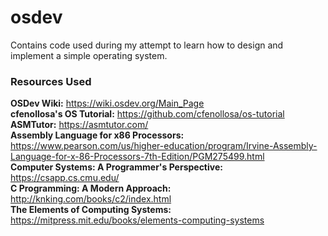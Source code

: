 # osdev
Contains code used during my attempt to learn how to design and implement a simple operating system.

### Resources Used ###
**OSDev Wiki:** https://wiki.osdev.org/Main_Page<br>
**cfenollosa's OS Tutorial:** https://github.com/cfenollosa/os-tutorial<br>
**ASMTutor:** https://asmtutor.com/<br>
**Assembly Language for x86 Processors:** https://www.pearson.com/us/higher-education/program/Irvine-Assembly-Language-for-x-86-Processors-7th-Edition/PGM275499.html<br>
**Computer Systems: A Programmer's Perspective:** https://csapp.cs.cmu.edu/<br>
**C Programming: A Modern Approach:** http://knking.com/books/c2/index.html<br>
**The Elements of Computing Systems:** https://mitpress.mit.edu/books/elements-computing-systems

